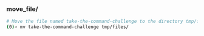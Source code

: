 ### move_file/

```bash
# Move the file named take-the-command-challenge to the directory tmp/files.
(0)> mv take-the-command-challenge tmp/files/
```
